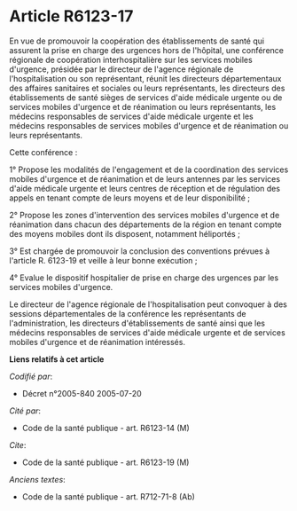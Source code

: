 # Article R6123-17

En vue de promouvoir la coopération des établissements de santé qui assurent la prise en charge des urgences hors de
l'hôpital, une conférence régionale de coopération interhospitalière sur les services mobiles d'urgence, présidée par le
directeur de l'agence régionale de l'hospitalisation ou son représentant, réunit les directeurs départementaux des affaires
sanitaires et sociales ou leurs représentants, les directeurs des établissements de santé sièges de services d'aide médicale
urgente ou de services mobiles d'urgence et de réanimation ou leurs représentants, les médecins responsables de services
d'aide médicale urgente et les médecins responsables de services mobiles d'urgence et de réanimation ou leurs représentants.

Cette conférence :

1° Propose les modalités de l'engagement et de la coordination des services mobiles d'urgence et de réanimation et de leurs
antennes par les services d'aide médicale urgente et leurs centres de réception et de régulation des appels en tenant compte
de leurs moyens et de leur disponibilité ;

2° Propose les zones d'intervention des services mobiles d'urgence et de réanimation dans chacun des départements de la
région en tenant compte des moyens mobiles dont ils disposent, notamment héliportés ;

3° Est chargée de promouvoir la conclusion des conventions prévues à l'article R. 6123-19 et veille à leur bonne exécution ;

4° Evalue le dispositif hospitalier de prise en charge des urgences par les services mobiles d'urgence.

Le directeur de l'agence régionale de l'hospitalisation peut convoquer à des sessions départementales de la conférence les
représentants de l'administration, les directeurs d'établissements de santé ainsi que les médecins responsables de services
d'aide médicale urgente et de services mobiles d'urgence et de réanimation intéressés.

**Liens relatifs à cet article**

_Codifié par_:

  - Décret n°2005-840 2005-07-20

_Cité par_:

  - Code de la santé publique - art. R6123-14 (M)

_Cite_:

  - Code de la santé publique - art. R6123-19 (M)

_Anciens textes_:

  - Code de la santé publique - art. R712-71-8 (Ab)
